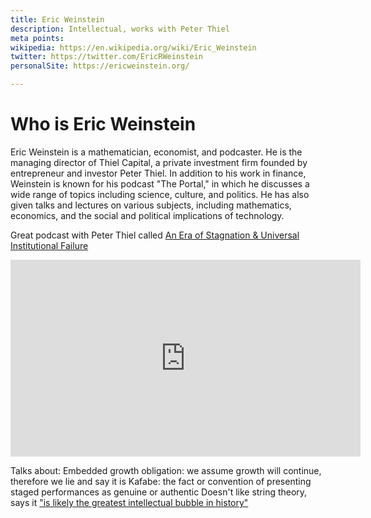 ```yaml
---
title: Eric Weinstein
description: Intellectual, works with Peter Thiel
meta points:
wikipedia: https://en.wikipedia.org/wiki/Eric_Weinstein
twitter: https://twitter.com/EricRWeinstein
personalSite: https://ericweinstein.org/

---
```

# Who is Eric Weinstein
Eric Weinstein is a mathematician, economist, and podcaster. He is the managing director of Thiel Capital, a private investment firm founded by entrepreneur and investor Peter Thiel. In addition to his work in finance, Weinstein is known for his podcast "The Portal," in which he discusses a wide range of topics including science, culture, and politics. He has also given talks and lectures on various subjects, including mathematics, economics, and the social and political implications of technology.

Great podcast with Peter Thiel called [An Era of Stagnation & Universal Institutional Failure](https://www.youtube.com/watch?v=nM9f0W2KD5s)
<iframe width="560" height="315" src="https://www.youtube.com/embed/nM9f0W2KD5s" title="YouTube video player" frameborder="0" allow="accelerometer; autoplay; clipboard-write; encrypted-media; gyroscope; picture-in-picture" allowfullscreen></iframe>


Talks about:
Embedded growth obligation: we assume growth will continue, therefore we lie and say it is
Kafabe: the fact or convention of presenting staged performances as genuine or authentic
Doesn't like string theory, says it ["is likely the greatest intellectual bubble in history"](https://twitter.com/EricRWeinstein/status/1035972081211473920)
